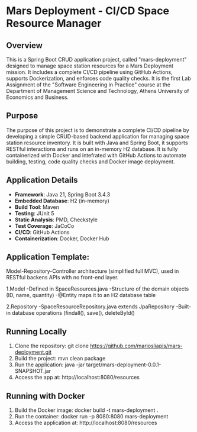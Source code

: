 # Mars Deployment - CI/CD Space Resource Manager

## Overview

This is a Spring Boot CRUD application project, called "mars-deployment" designed to manage space station resources for a Mars Deployment mission. It includes a complete CI/CD pipeline using GitHub Actions, supports Dockerization, and enforces code quality checks. It is the first Lab Assignment of the "Software Engineering in Practice" course at the Department of Management Science and Technology, Athens University of Economics and Business.

## Purpose

The purpose of this project is to demonstrate a complete CI/CD pipeline by developing a simple CRUD-based backend application for managing space station resource inventory. It is built with Java and Spring Boot, it supports RESTful interactions and runs on an in-memory H2 database. It is fully containerized with Docker and intefrated with GitHub Actions to automate building, testing, code quality checks and Docker image deployment. 

## Application Details

- **Framework**: Java 21, Spring Boot 3.4.3
- **Embedded Database**: H2 (in-memory)
- **Build Tool**: Maven
- **Testing**: JUnit 5
- **Static Analysis**: PMD, Checkstyle
- **Test Coverage**: JaCoCo
- **CI/CD**: GitHub Actions
- **Containerization**: Docker, Docker Hub

## Application Template:

Model-Repository-Controller architecture (simplified full MVC), used in RESTful backens APIs with no front-end layer.

1.Model
  -Defined in SpaceResources.java
  -Structure of the domain objects (ID, name, quantity)
  -@Entity maps it to an H2 database table

2.Repository
  -SpaceResourceRepository.java extends JpaRepository
  -Built-in database operations (findall(), save(), deleteById()

## Running Locally

1. Clone the repository: git clone https://github.com/mariosliapis/mars-deployment.git
2. Build the project: mvn clean package
3. Run the application: java -jar target/mars-deployment-0.0.1-SNAPSHOT.jar
4. Access the app at: http://localhost:8080/resources

## Running with Docker

1. Build the Docker image: docker build -t mars-deployment .
2. Run the container: docker run -p 8080:8080 mars-deployment
3. Access the application at: http://localhost:8080/resources 

